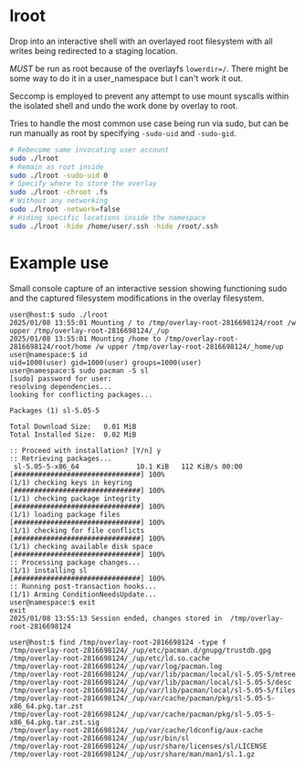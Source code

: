 # lroot

Drop into an interactive shell with an overlayed root filesystem with all writes being redirected to a staging location.

_MUST_ be run as root because of the overlayfs `lowerdir=/`. There might be some way to do it in a user_namespace but I can't work it out.

Seccomp is employed to prevent any attempt to use mount syscalls within the isolated shell and undo the work done by overlay to root.

Tries to handle the most common use case being run via sudo, but can be run manually as root by specifying `-sudo-uid` and `-sudo-gid`.

```bash
# Rebecome same invocating user account
sudo ./lroot
# Remain as root inside
sudo ./lroot -sudo-uid 0
# Specify where to store the overlay
sudo ./lroot -chroot .fs
# Without any networking
sudo ./lroot -network=false
# Hiding specific locations inside the namespace
sudo ./lroot -hide /home/user/.ssh -hide /root/.ssh
```


# Example use

Small console capture of an interactive session showing functioning sudo and the captured filesystem modifications in the overlay filesystem.

```console
user@host:$ sudo ./lroot
2025/01/08 13:55:01 Mounting / to /tmp/overlay-root-2816698124/root /w upper /tmp/overlay-root-2816698124/_/up
2025/01/08 13:55:01 Mounting /home to /tmp/overlay-root-2816698124/root/home /w upper /tmp/overlay-root-2816698124/_home/up
user@namespace:$ id
uid=1000(user) gid=1000(user) groups=1000(user)
user@namespace:$ sudo pacman -S sl
[sudo] password for user: 
resolving dependencies...
looking for conflicting packages...

Packages (1) sl-5.05-5

Total Download Size:   0.01 MiB
Total Installed Size:  0.02 MiB

:: Proceed with installation? [Y/n] y
:: Retrieving packages...
 sl-5.05-5-x86_64              10.1 KiB   112 KiB/s 00:00 [###############################] 100%
(1/1) checking keys in keyring                            [###############################] 100%
(1/1) checking package integrity                          [###############################] 100%
(1/1) loading package files                               [###############################] 100%
(1/1) checking for file conflicts                         [###############################] 100%
(1/1) checking available disk space                       [###############################] 100%
:: Processing package changes...
(1/1) installing sl                                       [###############################] 100%
:: Running post-transaction hooks...
(1/1) Arming ConditionNeedsUpdate...
user@namespace:$ exit
exit
2025/01/08 13:55:13 Session ended, changes stored in  /tmp/overlay-root-2816698124

user@host:$ find /tmp/overlay-root-2816698124 -type f
/tmp/overlay-root-2816698124/_/up/etc/pacman.d/gnupg/trustdb.gpg
/tmp/overlay-root-2816698124/_/up/etc/ld.so.cache
/tmp/overlay-root-2816698124/_/up/var/log/pacman.log
/tmp/overlay-root-2816698124/_/up/var/lib/pacman/local/sl-5.05-5/mtree
/tmp/overlay-root-2816698124/_/up/var/lib/pacman/local/sl-5.05-5/desc
/tmp/overlay-root-2816698124/_/up/var/lib/pacman/local/sl-5.05-5/files
/tmp/overlay-root-2816698124/_/up/var/cache/pacman/pkg/sl-5.05-5-x86_64.pkg.tar.zst
/tmp/overlay-root-2816698124/_/up/var/cache/pacman/pkg/sl-5.05-5-x86_64.pkg.tar.zst.sig
/tmp/overlay-root-2816698124/_/up/var/cache/ldconfig/aux-cache
/tmp/overlay-root-2816698124/_/up/usr/bin/sl
/tmp/overlay-root-2816698124/_/up/usr/share/licenses/sl/LICENSE
/tmp/overlay-root-2816698124/_/up/usr/share/man/man1/sl.1.gz
```
